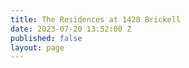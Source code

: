 ```yaml
---
title: The Residences at 1428 Brickell
date: 2023-07-20 13:52:00 Z
published: false
layout: page
---
```


